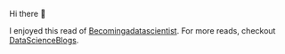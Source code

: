  Hi there 👋

I enjoyed this read of [Becomingadatascientist](https://www.becomingadatascientist.com/).
For more reads, checkout [DataScienceBlogs](https://github.com/rushter/data-science-blogs).
